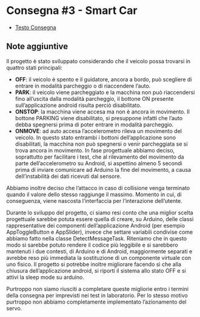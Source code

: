 # Consegna #3 - Smart Car

* [Testo Consegna](https://github.com/fusaimoe/sistemi-embedded/wiki/Consegna-%233---Car-Collision-Assistant)

## Note aggiuntive

Il progetto è stato sviluppato considerando che il veicolo possa trovarsi in quattro stati
principali:

* **OFF**: il veicolo è spento e il guidatore, ancora a bordo, può scegliere di entrare in
modalità parcheggio o di riaccendere l’auto.
* **PARK**: il veicolo viene parcheggiato e la macchina non può riaccendersi fino
all’uscita dalla modalità parcheggio, il bottone ON presente sull’applicazione android
risulta perciò disabilitato.
* **ONSTOP**: la macchina viene accesa ma non è ancora in movimento. Il bottone
PARKING viene disabilitato, si presuppone infatti che l’auto debba spegnersi prima di
poter entrare in modalità parcheggio.
* **ONMOVE**: ad auto accesa l’accelerometro rileva un movimento del veicolo. In
questo stato entrambi i bottoni dell’applicazione sono disabilitati, la macchina non
può spegnersi o venir parcheggiata se si trova ancora in movimento.
In fase progettuale abbiamo deciso, soprattutto per facilitare i test, che al rilevamento del
movimento da parte dell’accelerometro su Android, si aspettino almeno 5 secondi prima di
inviare comunicare ad Arduino la fine del movimento, a causa dell’instabilità dei dati ricevuti
dal sensore.

Abbiamo inoltre deciso che l’attacco in caso di collisione venga terminato quando il valore
dello stesso raggiunge il massimo. Momento in cui, di conseguenza, viene nascosta
l’interfaccia per l’interazione dell’utente.

Durante lo sviluppo del progetto, ci siamo resi conto che una miglior scelta progettuale
sarebbe potuta essere quella di creare, su Arduino, delle classi rappresentative dei
componenti dell’applicazione Android (per esempio AppToggleButton e AppSlider), invece
che settare variabili condivise come abbiamo fatto nella classe DetectMessageTask.
Riteniamo che in questo modo si sarebbe potuto rendere il codice più leggibile e si
sarebbero mantenuti i due contesti, di Arduino e di Android, maggiormente separati e
avrebbe reso più immediata la sostituzione di un componente virtuale con uno fisico.
Il progetto si potrebbe inoltre migliorare facendo sì che alla chiusura dell’applicazione
android, si riporti il sistema allo stato OFF e si attivi la sleep mode su arduino.

Purtroppo non siamo riusciti a completare queste migliorie entro i termini della consegna per
imprevisti nei test in laboratorio. Per lo stesso motivo purtroppo non abbiamo
completamente implementato l’azionamento del servo.
